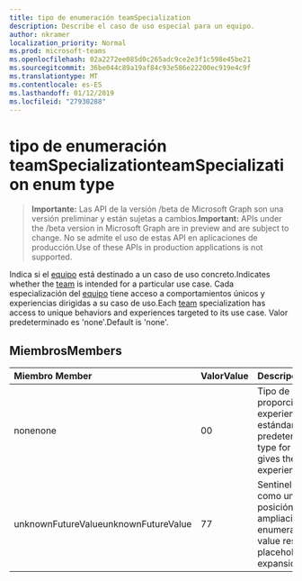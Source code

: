 ```yaml
---
title: tipo de enumeración teamSpecialization
description: Describe el caso de uso especial para un equipo.
author: nkramer
localization_priority: Normal
ms.prod: microsoft-teams
ms.openlocfilehash: 02a2272ee085d0c265adc9ce2e3f1c598e45be21
ms.sourcegitcommit: 36be044c89a19af84c93e586e22200ec919e4c9f
ms.translationtype: MT
ms.contentlocale: es-ES
ms.lasthandoff: 01/12/2019
ms.locfileid: "27930288"
---
```

# <a name="teamspecialization-enum-type"></a><span data-ttu-id="01b5d-103">tipo de enumeración teamSpecialization</span><span class="sxs-lookup"><span data-stu-id="01b5d-103">teamSpecialization enum type</span></span>

> <span data-ttu-id="01b5d-104">**Importante:** Las API de la versión /beta de Microsoft Graph son una versión preliminar y están sujetas a cambios.</span><span class="sxs-lookup"><span data-stu-id="01b5d-104">**Important:** APIs under the /beta version in Microsoft Graph are in preview and are subject to change.</span></span> <span data-ttu-id="01b5d-105">No se admite el uso de estas API en aplicaciones de producción.</span><span class="sxs-lookup"><span data-stu-id="01b5d-105">Use of these APIs in production applications is not supported.</span></span>

<span data-ttu-id="01b5d-106">Indica si el [equipo](../resources/team.md) está destinado a un caso de uso concreto.</span><span class="sxs-lookup"><span data-stu-id="01b5d-106">Indicates whether the [team](../resources/team.md) is intended for a particular use case.</span></span> <span data-ttu-id="01b5d-107">Cada especialización del [equipo](../resources/team.md) tiene acceso a comportamientos únicos y experiencias dirigidas a su caso de uso.</span><span class="sxs-lookup"><span data-stu-id="01b5d-107">Each [team](../resources/team.md) specialization has access to unique behaviors and experiences targeted to its use case.</span></span> <span data-ttu-id="01b5d-108">Valor predeterminado es 'none'.</span><span class="sxs-lookup"><span data-stu-id="01b5d-108">Default is 'none'.</span></span>

## <a name="members"></a><span data-ttu-id="01b5d-109">Miembros</span><span class="sxs-lookup"><span data-stu-id="01b5d-109">Members</span></span>

| <span data-ttu-id="01b5d-110">Miembro	</span><span class="sxs-lookup"><span data-stu-id="01b5d-110">Member</span></span>             | <span data-ttu-id="01b5d-111">Valor</span><span class="sxs-lookup"><span data-stu-id="01b5d-111">Value</span></span> | <span data-ttu-id="01b5d-112">Descripción</span><span class="sxs-lookup"><span data-stu-id="01b5d-112">Description</span></span>                                                                |
| :----------------- | :---- | :------------------------------------------------------------------------- |
| <span data-ttu-id="01b5d-113">none</span><span class="sxs-lookup"><span data-stu-id="01b5d-113">none</span></span>               | <span data-ttu-id="01b5d-114">0</span><span class="sxs-lookup"><span data-stu-id="01b5d-114">0</span></span>     | <span data-ttu-id="01b5d-115">Tipo de un equipo que proporciona la experiencia de grupo estándar de forma predeterminada.</span><span class="sxs-lookup"><span data-stu-id="01b5d-115">Default type for a team which gives the standard team experience.</span></span>          |
| <span data-ttu-id="01b5d-116">unknownFutureValue</span><span class="sxs-lookup"><span data-stu-id="01b5d-116">unknownFutureValue</span></span> | <span data-ttu-id="01b5d-117">7</span><span class="sxs-lookup"><span data-stu-id="01b5d-117">7</span></span>     | <span data-ttu-id="01b5d-118">Sentinel valor reservado como un marcador de posición para una futura ampliación de la enumeración.</span><span class="sxs-lookup"><span data-stu-id="01b5d-118">Sentinel value reserved as a placeholder for future expansion of the enum.</span></span> |
